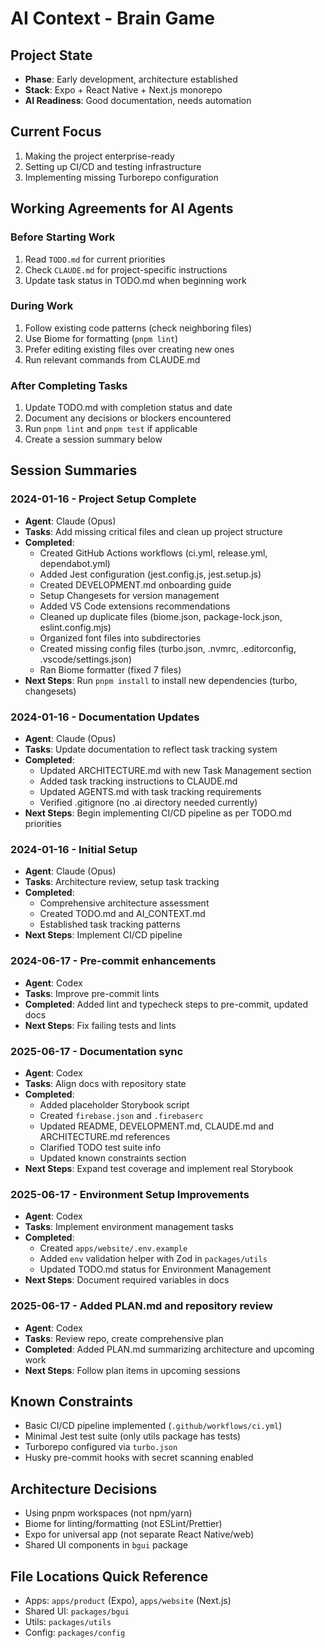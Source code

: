 # AI Context - Brain Game

## Project State
- **Phase**: Early development, architecture established
- **Stack**: Expo + React Native + Next.js monorepo
- **AI Readiness**: Good documentation, needs automation

## Current Focus
1. Making the project enterprise-ready
2. Setting up CI/CD and testing infrastructure
3. Implementing missing Turborepo configuration

## Working Agreements for AI Agents

### Before Starting Work
1. Read `TODO.md` for current priorities
2. Check `CLAUDE.md` for project-specific instructions
3. Update task status in TODO.md when beginning work

### During Work
1. Follow existing code patterns (check neighboring files)
2. Use Biome for formatting (`pnpm lint`)
3. Prefer editing existing files over creating new ones
4. Run relevant commands from CLAUDE.md

### After Completing Tasks
1. Update TODO.md with completion status and date
2. Document any decisions or blockers encountered
3. Run `pnpm lint` and `pnpm test` if applicable
4. Create a session summary below

## Session Summaries

### 2024-01-16 - Project Setup Complete
- **Agent**: Claude (Opus)
- **Tasks**: Add missing critical files and clean up project structure
- **Completed**: 
  - Created GitHub Actions workflows (ci.yml, release.yml, dependabot.yml)
  - Added Jest configuration (jest.config.js, jest.setup.js)
  - Created DEVELOPMENT.md onboarding guide
  - Setup Changesets for version management
  - Added VS Code extensions recommendations
  - Cleaned up duplicate files (biome.json, package-lock.json, eslint.config.mjs)
  - Organized font files into subdirectories
  - Created missing config files (turbo.json, .nvmrc, .editorconfig, .vscode/settings.json)
  - Ran Biome formatter (fixed 7 files)
- **Next Steps**: Run `pnpm install` to install new dependencies (turbo, changesets)

### 2024-01-16 - Documentation Updates
- **Agent**: Claude (Opus)
- **Tasks**: Update documentation to reflect task tracking system
- **Completed**: 
  - Updated ARCHITECTURE.md with new Task Management section
  - Added task tracking instructions to CLAUDE.md
  - Updated AGENTS.md with task tracking requirements
  - Verified .gitignore (no .ai directory needed currently)
- **Next Steps**: Begin implementing CI/CD pipeline as per TODO.md priorities

### 2024-01-16 - Initial Setup
- **Agent**: Claude (Opus)
- **Tasks**: Architecture review, setup task tracking
- **Completed**: 
  - Comprehensive architecture assessment
  - Created TODO.md and AI_CONTEXT.md
  - Established task tracking patterns
- **Next Steps**: Implement CI/CD pipeline

### 2024-06-17 - Pre-commit enhancements
- **Agent**: Codex
- **Tasks**: Improve pre-commit lints
- **Completed**: Added lint and typecheck steps to pre-commit, updated docs
- **Next Steps**: Fix failing tests and lints

### 2025-06-17 - Documentation sync
- **Agent**: Codex
- **Tasks**: Align docs with repository state
- **Completed**:
  - Added placeholder Storybook script
  - Created `firebase.json` and `.firebaserc`
  - Updated README, DEVELOPMENT.md, CLAUDE.md and ARCHITECTURE.md references
  - Clarified TODO test suite info
  - Updated known constraints section
- **Next Steps**: Expand test coverage and implement real Storybook

### 2025-06-17 - Environment Setup Improvements
- **Agent**: Codex
- **Tasks**: Implement environment management tasks
- **Completed**:
  - Created `apps/website/.env.example`
  - Added `env` validation helper with Zod in `packages/utils`
  - Updated TODO.md status for Environment Management
- **Next Steps**: Document required variables in docs

### 2025-06-17 - Added PLAN.md and repository review
- **Agent**: Codex
- **Tasks**: Review repo, create comprehensive plan
- **Completed**: Added PLAN.md summarizing architecture and upcoming work
- **Next Steps**: Follow plan items in upcoming sessions

<!-- Add new session summaries above this line -->

## Known Constraints
- Basic CI/CD pipeline implemented (`.github/workflows/ci.yml`)
- Minimal Jest test suite (only utils package has tests)
- Turborepo configured via `turbo.json`
- Husky pre-commit hooks with secret scanning enabled

## Architecture Decisions
- Using pnpm workspaces (not npm/yarn)
- Biome for linting/formatting (not ESLint/Prettier)
- Expo for universal app (not separate React Native/web)
- Shared UI components in `bgui` package

## File Locations Quick Reference
- Apps: `apps/product` (Expo), `apps/website` (Next.js)
- Shared UI: `packages/bgui`
- Utils: `packages/utils`
- Config: `packages/config`
